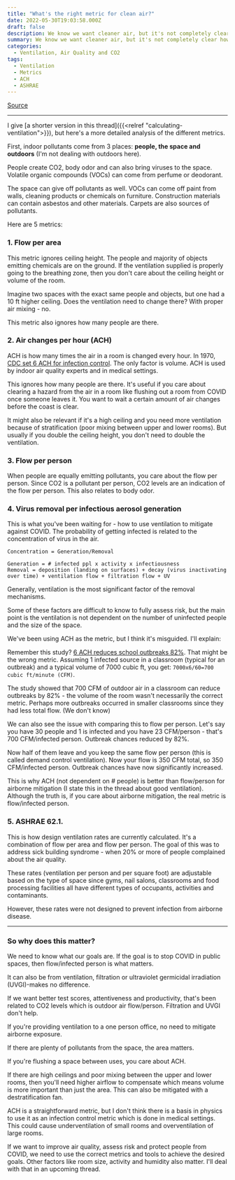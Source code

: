 ```yaml
---
title: "What's the right metric for clean air?"
date: 2022-05-30T19:03:58.000Z
draft: false
description: We know we want cleaner air, but it's not completely clear how to measure it.
summary: We know we want cleaner air, but it's not completely clear how to measure it. Here's a detailed analysis of the different metrics.
categories:
  - Ventilation, Air Quality and CO2
tags:
  - Ventilation
  - Metrics
  - ACH
  - ASHRAE
---
```

[Source](https://twitter.com/joeyfox85/status/1531350723841118208)

---

I give [a shorter version in this thread]({{<relref "calculating-ventilation">}}), but here's a more detailed analysis of the different metrics.

First, indoor pollutants come from 3 places: **people, the space and outdoors** (I'm not dealing with outdoors here).

People create CO2, body odor and can also bring viruses to the space. Volatile organic compounds (VOCs) can come from perfume or deodorant.

The space can give off pollutants as well. VOCs can come off paint from walls, cleaning products or chemicals on furniture. Construction materials can contain asbestos and other materials. Carpets are also sources of pollutants.

Here are 5 metrics:

### 1. Flow per area

This metric ignores ceiling height. The people and majority of objects emitting chemicals are on the ground. If the ventilation supplied is properly going to the breathing zone, then you don't care about the ceiling height or volume of the room.

Imagine two spaces with the exact same people and objects, but one had a 10 ft higher ceiling. Does the ventilation need to change there? With proper air mixing - no.

This metric also ignores how many people are there.

### 2. Air changes per hour (ACH)

ACH is how many times the air in a room is changed every hour. In 1970, [CDC set 6 ACH for infection control](https://www.cdph.ca.gov/Programs/CCDPHP/DEODC/EHLB/IAQ/CDPH%20Document%20Library/School_ventilation_and_filtration_ADA.pdf). The only factor is volume. ACH is used by indoor air quality experts and in medical settings.

This ignores how many people are there. It's useful if you care about clearing a hazard from the air in a room like flushing out a room from COVID once someone leaves it. You want to wait a certain amount of air changes before the coast is clear.

It might also be relevant if it's a high ceiling and you need more ventilation because of stratification (poor mixing between upper and lower rooms). But usually if you double the ceiling height, you don't need to double the ventilation.

### 3. Flow per person

When people are equally emitting pollutants, you care about the flow per person. Since CO2 is a pollutant per person, CO2 levels are an indication of the flow per person. This also relates to body odor.

### 4. Virus removal per infectious aerosol generation

This is what you've been waiting for - how to use ventilation to mitigate against COVID. The probability of getting infected is related to the concentration of virus in the air. 

```
Concentration = Generation/Removal

Generation = # infected ppl x activity x infectiousness
Removal = deposition (landing on surfaces) + decay (virus inactivating over time) + ventilation flow + filtration flow + UV
```

Generally, ventilation is the most significant factor of the removal mechanisms.

Some of these factors are difficult to know to fully assess risk, but the main point is the ventilation is not dependent on the number of uninfected people and the size of the space.

We've been using ACH as the metric, but I think it's misguided. I'll explain:

Remember this study? [6 ACH reduces school outbreaks 82%](https://www.reuters.com/world/europe/italian-study-shows-ventilation-can-cut-school-covid-cases-by-82-2022-03-22/). That might be the wrong metric. Assuming 1 infected source in a classroom (typical for an outbreak) and a typical volume of 7000 cubic ft, you get: `7000x6/60=700 cubic ft/minute (CFM)`. 

The study showed that 700 CFM of outdoor air in a classroom can reduce outbreaks by 82% - the volume of the room wasn't necessarily the correct metric. Perhaps more outbreaks occurred in smaller classrooms since they had less total flow. (We don't know)

We can also see the issue with comparing this to flow per person. Let's say you have 30 people and 1 is infected and you have 23 CFM/person - that's 700 CFM/infected person. Outbreak chances reduced by 82%.

Now half of them leave and you keep the same flow per person (this is called demand control ventilation). Now your flow is 350 CFM total, so 350 CFM/infected person. Outbreak chances have now significantly increased.

This is why ACH (not dependent on # people) is better than flow/person for airborne mitigation (I state this in the thread about good ventilation). Although the truth is, if you care about airborne mitigation, the real metric is flow/infected person.

### 5. ASHRAE 62.1.

This is how design ventilation rates are currently calculated. It's a combination of flow per area and flow per person. The goal of this was to address sick building syndrome - when 20% or more of people complained about the air quality. 

These rates (ventilation per person and per square foot) are adjustable based on the type of space since gyms, nail salons, classrooms and food processing facilities all have different types of occupants, activities and contaminants.

However, these rates were not designed to prevent infection from airborne disease.

---

### So why does this matter?

We need to know what our goals are. If the goal is to stop COVID in public spaces, then flow/infected person is what matters.

It can also be from ventilation, filtration or ultraviolet germicidal irradiation (UVGI)-makes no difference.

If we want better test scores, attentiveness and productivity, that's been related to CO2 levels which is outdoor air flow/person. Filtration and UVGI don't help.

If you're providing ventilation to a one person office, no need to mitigate airborne exposure.

If there are plenty of pollutants from the space, the area matters.

If you're flushing a space between uses, you care about ACH.

If there are high ceilings and poor mixing between the upper and lower rooms, then you'll need higher airflow to compensate which means volume is more important than just the area. This can also be mitigated with a destratification fan.

ACH is a straightforward metric, but I don't think there is a basis in physics to use it as an infection control metric which is done in medical settings. This could cause underventilation of small rooms and overventilation of large rooms.

If we want to improve air quality, assess risk and protect people from COVID, we need to use the correct metrics and tools to achieve the desired goals. Other factors like room size, activity and humidity also matter. I'll deal with that in an upcoming thread.